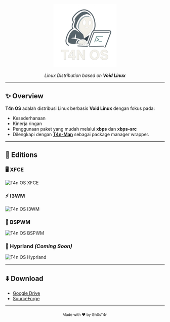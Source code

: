 <p align="center">
  <img src="assets/Other.png" alt="T4n OS Logo" width="200"/>
</p>

<p align="center">
  <i>Linux Distribution based on <b>Void Linux</b></i>  
</p>


---

## ✨ Overview
**T4n OS** adalah distribusi Linux berbasis **Void Linux** dengan fokus pada:
- Kesederhanaan
- Kinerja ringan
- Penggunaan paket yang mudah melalui **xbps** dan **xbps-src**  
- Dilengkapi dengan **[T4n-Man](https://github.com/t4ngh0st/T4n-Man)** sebagai package manager wrapper.

---

## 📀 Editions
### 🖥️ XFCE
<img src="screenshots/xfce.png" alt="T4n OS XFCE" width="600">

### ⚡ I3WM
<img src="screenshots/i3wm.png" alt="T4n OS I3WM" width="600">

### 🧩 BSPWM
<img src="screenshots/bspwm.png" alt="T4n OS BSPWM" width="600">

### 🌌 Hyprland *(Coming Soon)*
<img src="screenshots/hyprland.png" alt="T4n OS Hyprland" width="600">

---

## ⬇️ Download
- [Google Drive](mailto:akun@gmail.com)  
- [SourceForge](urldownload/t4nos)  

---

<p align="center">
  <sub>Made with ❤️ by Gh0sT4n</sub>
</p>
